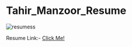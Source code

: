 # Tahir_Manzoor_Resume

![resumess](https://github.com/TahiR-ManzooR-110/Resume/assets/105231493/daac7ad5-de9b-4ffb-99b5-e64e685b88dd)

Resume Link:- <a target="_blank" href="https://drive.google.com/file/d/1QomrPltksgGTBEIkl7JKFg2NL0-qmO_e/view">Click Me!</a>
